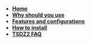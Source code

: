 * **[Home](https://github.com/OpenSource-EBike-firmware/TSDZ2_wiki/wiki)**
* **[Why should you use](https://github.com/OpenSource-EBike-firmware/TSDZ2_wiki/wiki/Why-should-you-use-the-Flexible-OpenSource-firmware-on-your-TSDZ2)**
* **[Features and configurations](https://github.com/OpenSource-EBike-firmware/TSDZ2_wiki/wiki/TSDZ2-and-KT-LCD3-advanced-features-with-Flexible-OpenSource-firmwares)**
* **[How to install](https://github.com/OpenSource-EBike-firmware/TSDZ2_wiki/wiki/How-to-install-the-Flexible-OpenSource-firmware)**
* **[TSDZ2 FAQ](https://github.com/OpenSource-EBike-firmware/TSDZ2_wiki/wiki/FAQ)**
